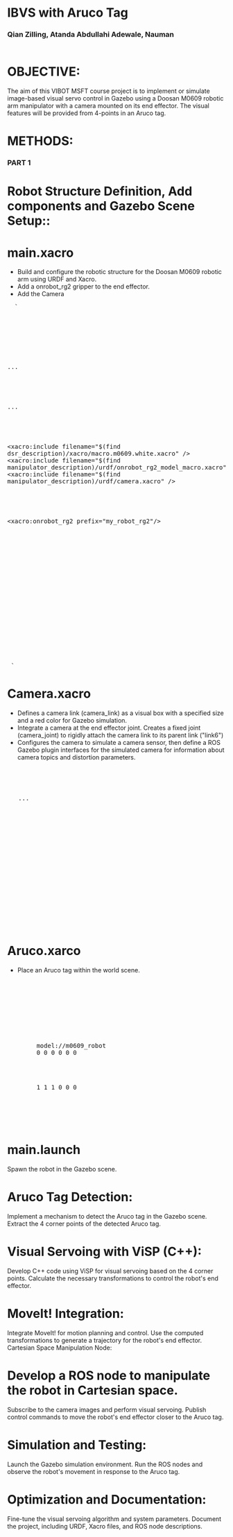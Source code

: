 # IBVS with Aruco Tag
<h3> Qian Zilling, Atanda Abdullahi Adewale, Nauman </h#><br></br>


# OBJECTIVE:
The aim of this VIBOT MSFT course project is to implement or simulate image-based visual servo control in Gazebo using a Doosan M0609 robotic arm manipulator with a camera mounted on its end effector. The visual features will be provided from 4-points in an Aruco tag.

# METHODS:

### PART 1
# Robot Structure Definition, Add components and Gazebo Scene Setup::

# main.xacro
- Build and configure the robotic structure for the Doosan M0609 robotic arm using URDF and Xacro.
- Add a onrobot_rg2 gripper to the end effector.
- Add the Camera 

<pre>
  `
  <robot xmlns:xacro="http://www.ros.org/wiki/xacro" name="m0609" >
  
  <pre><!-- Define customizable properties --></pre>
  ...
  <!-- Assign property values for clarity -->
  ...
  <!-- Include relevant Xacro files for modularity -->
  <xacro:include filename="$(find dsr_description)/xacro/macro.m0609.white.xacro" />
  <xacro:include filename="$(find manipulator_description)/urdf/onrobot_rg2_model_macro.xacro" />
  <xacro:include filename="$(find manipulator_description)/urdf/camera.xacro" />

  <!-- Include the onrobot_rg2 macro for gripper components -->
  <xacro:onrobot_rg2 prefix="my_robot_rg2"/>
    
  <!-- Define the world link -->
  <link name="world" />
  <!-- Create a fixed joint between the world and the robot's base -->
  
  <!-- Create a fixed joint representing the robot's wrist (effector) -->
  <joint name="wrist" type="fixed">
    <origin xyz="0 0 0" rpy="0 0 0"/>
    <parent link="link6"/>
    <child link="my_robot_rg2onrobot_rg2_base_link"/>
  </joint>

  <!--Create the Aruco wall link-->
  <!-- Create a joint between the wall and the robot's base -->
      
  </robot>
 `
</pre>

# Camera.xacro 
- Defines a camera link (camera_link) as a visual box with a specified size and a red color for Gazebo simulation.
- Integrate a camera at the end effector joint. Creates a fixed joint (camera_joint) to rigidly attach the camera link to its parent link ("link6")
- Configures the camera to simulate a camera sensor, then define a ROS Gazebo plugin interfaces for the simulated camera for information about camera topics and distortion parameters.

<pre>

  <robot xmlns:xacro="http://www.ros.org/wiki/xacro" name="kinova">
    
  <!-- Define customizable properties -->
  <link name="camera_link"> ... </link>

  <joint name="camera_joint" type="fixed">
    <parent link="link6"/>
    <child link="camera_link"/>
    <origin rpy="${M_PI/2} ${-M_PI/2} 0" xyz="${offset_from_link_x} ${offset_from_link_y} ${offset_from_link_z}"/>
    <axis xyz="1 0 0" />
  </joint>

  <gazebo reference="camera_link">
    <sensor type="camera" name="camera_camera_sensor">
      <!-- .... -->
      <plugin name="camera_camera_controller" filename="libgazebo_ros_camera.so">
      <!---...--->
      </plugin>
    </sensor>
  </gazebo>

  </robot>
</pre>

# Aruco.xarco
- Place an Aruco tag within the world scene.
<pre>
    <!-- gazebo_world.world -->
  <?xml version="1.0"?>
  
  <sdf version="1.4">
    <world name="default">
  
      <!-- ... other world properties ... -->
  
      <include>
        <uri>model://m0609_robot</uri>
        <pose>0 0 0 0 0 0</pose>
      </include>
  
      <model name="aruco_tag">
        <!-- Add Aruco tag properties here -->
        <pose>1 1 1 0 0 0</pose>
        <!-- ... other Aruco tag properties ... -->
      </model>
  
    </world>
  </sdf>
</pre>

# main.launch
Spawn the robot in the Gazebo scene.


# Aruco Tag Detection:
Implement a mechanism to detect the Aruco tag in the Gazebo scene.
Extract the 4 corner points of the detected Aruco tag.

# Visual Servoing with ViSP (C++):
Develop C++ code using ViSP for visual servoing based on the 4 corner points.
Calculate the necessary transformations to control the robot's end effector.

# MoveIt! Integration:
Integrate MoveIt! for motion planning and control.
Use the computed transformations to generate a trajectory for the robot's end effector.
Cartesian Space Manipulation Node:

# Develop a ROS node to manipulate the robot in Cartesian space.
Subscribe to the camera images and perform visual servoing.
Publish control commands to move the robot's end effector closer to the Aruco tag.

# Simulation and Testing:
Launch the Gazebo simulation environment.
Run the ROS nodes and observe the robot's movement in response to the Aruco tag.

# Optimization and Documentation:
Fine-tune the visual servoing algorithm and system parameters.
Document the project, including URDF, Xacro files, and ROS node descriptions.
